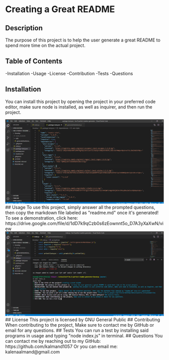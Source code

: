 # Creating a Great README
  ## Description
  The purpose of this project is to help the user generate a great README to spend more time on the actual project.
  ## Table of Contents
  -Installation
  -Usage
  -License
  -Contribution
  -Tests
  -Questions
  ## Installation
  You can install this project by opening the project in your preferred code editor, make sure node is installed, as well as inquirer, and then run the project.

  <img src="./Assets/2020-09-23 (2).png">
  ## Usage
  To use this project, simply answer all the prompted questions, then copy the markdown file labeled as "readme.md" once it's generated!
  To see a demonstration, click here: https://drive.google.com/file/d/1dD7k9qCzb0s6zEownnt5o_D7A3yXaXwN/view

  <img src="./Assets/2020-09-23 (4).png">
  ## License
  This project is licensed by GNU General Public
  ## Contributing
  When contributing to the project, Make sure to contact me by GitHub or email for any questions.
  ## Tests
  You can run a test by installing said programs in usage and typing "node index.js" in terminal.
  ## Questions
  You can contact me by reaching out to my GitHub: https://github.com/kalmand1057
  Or you can email me: kalenaalmand@gmail.com